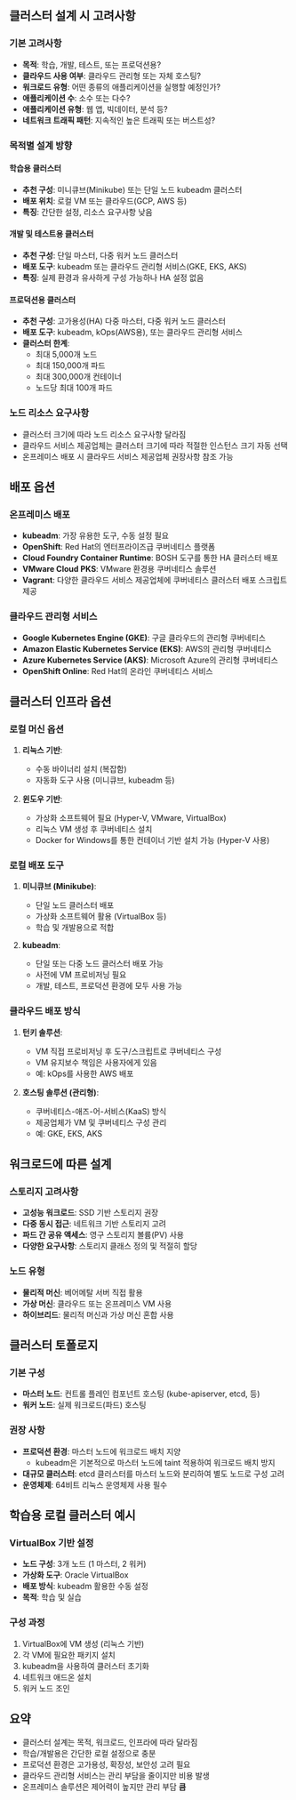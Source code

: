 ## 클러스터 설계 시 고려사항

### 기본 고려사항

- **목적**: 학습, 개발, 테스트, 또는 프로덕션용?
- **클라우드 사용 여부**: 클라우드 관리형 또는 자체 호스팅?
- **워크로드 유형**: 어떤 종류의 애플리케이션을 실행할 예정인가?
- **애플리케이션 수**: 소수 또는 다수?
- **애플리케이션 유형**: 웹 앱, 빅데이터, 분석 등?
- **네트워크 트래픽 패턴**: 지속적인 높은 트래픽 또는 버스트성?

### 목적별 설계 방향

#### 학습용 클러스터

- **추천 구성**: 미니큐브(Minikube) 또는 단일 노드 kubeadm 클러스터
- **배포 위치**: 로컬 VM 또는 클라우드(GCP, AWS 등)
- **특징**: 간단한 설정, 리소스 요구사항 낮음

#### 개발 및 테스트용 클러스터

- **추천 구성**: 단일 마스터, 다중 워커 노드 클러스터
- **배포 도구**: kubeadm 또는 클라우드 관리형 서비스(GKE, EKS, AKS)
- **특징**: 실제 환경과 유사하게 구성 가능하나 HA 설정 없음

#### 프로덕션용 클러스터

- **추천 구성**: 고가용성(HA) 다중 마스터, 다중 워커 노드 클러스터
- **배포 도구**: kubeadm, kOps(AWS용), 또는 클라우드 관리형 서비스
- **클러스터 한계**:
    - 최대 5,000개 노드
    - 최대 150,000개 파드
    - 최대 300,000개 컨테이너
    - 노드당 최대 100개 파드

### 노드 리소스 요구사항

- 클러스터 크기에 따라 노드 리소스 요구사항 달라짐
- 클라우드 서비스 제공업체는 클러스터 크기에 따라 적절한 인스턴스 크기 자동 선택
- 온프레미스 배포 시 클라우드 서비스 제공업체 권장사항 참조 가능

## 배포 옵션

### 온프레미스 배포

- **kubeadm**: 가장 유용한 도구, 수동 설정 필요
- **OpenShift**: Red Hat의 엔터프라이즈급 쿠버네티스 플랫폼
- **Cloud Foundry Container Runtime**: BOSH 도구를 통한 HA 클러스터 배포
- **VMware Cloud PKS**: VMware 환경용 쿠버네티스 솔루션
- **Vagrant**: 다양한 클라우드 서비스 제공업체에 쿠버네티스 클러스터 배포 스크립트 제공

### 클라우드 관리형 서비스

- **Google Kubernetes Engine (GKE)**: 구글 클라우드의 관리형 쿠버네티스
- **Amazon Elastic Kubernetes Service (EKS)**: AWS의 관리형 쿠버네티스
- **Azure Kubernetes Service (AKS)**: Microsoft Azure의 관리형 쿠버네티스
- **OpenShift Online**: Red Hat의 온라인 쿠버네티스 서비스

## 클러스터 인프라 옵션

### 로컬 머신 옵션

1. **리눅스 기반**:
    - 수동 바이너리 설치 (복잡함)
    - 자동화 도구 사용 (미니큐브, kubeadm 등)
    
2. **윈도우 기반**:
    - 가상화 소프트웨어 필요 (Hyper-V, VMware, VirtualBox)
    - 리눅스 VM 생성 후 쿠버네티스 설치
    - Docker for Windows를 통한 컨테이너 기반 설치 가능 (Hyper-V 사용)

### 로컬 배포 도구

1. **미니큐브 (Minikube)**:
    - 단일 노드 클러스터 배포
    - 가상화 소프트웨어 활용 (VirtualBox 등)
    - 학습 및 개발용으로 적합
    
2. **kubeadm**:
    - 단일 또는 다중 노드 클러스터 배포 가능
    - 사전에 VM 프로비저닝 필요
    - 개발, 테스트, 프로덕션 환경에 모두 사용 가능

### 클라우드 배포 방식

1. **턴키 솔루션**:
    - VM 직접 프로비저닝 후 도구/스크립트로 쿠버네티스 구성
    - VM 유지보수 책임은 사용자에게 있음
    - 예: kOps를 사용한 AWS 배포
    
2. **호스팅 솔루션 (관리형)**:
    - 쿠버네티스-애즈-어-서비스(KaaS) 방식
    - 제공업체가 VM 및 쿠버네티스 구성 관리
    - 예: GKE, EKS, AKS

## 워크로드에 따른 설계

### 스토리지 고려사항

- **고성능 워크로드**: SSD 기반 스토리지 권장
- **다중 동시 접근**: 네트워크 기반 스토리지 고려
- **파드 간 공유 액세스**: 영구 스토리지 볼륨(PV) 사용
- **다양한 요구사항**: 스토리지 클래스 정의 및 적절히 할당

### 노드 유형

- **물리적 머신**: 베어메탈 서버 직접 활용
- **가상 머신**: 클라우드 또는 온프레미스 VM 사용
- **하이브리드**: 물리적 머신과 가상 머신 혼합 사용

## 클러스터 토폴로지

### 기본 구성

- **마스터 노드**: 컨트롤 플레인 컴포넌트 호스팅 (kube-apiserver, etcd, 등)
- **워커 노드**: 실제 워크로드(파드) 호스팅

### 권장 사항

- **프로덕션 환경**: 마스터 노드에 워크로드 배치 지양
    - kubeadm은 기본적으로 마스터 노드에 taint 적용하여 워크로드 배치 방지
- **대규모 클러스터**: etcd 클러스터를 마스터 노드와 분리하여 별도 노드로 구성 고려
- **운영체제**: 64비트 리눅스 운영체제 사용 필수

## 학습용 로컬 클러스터 예시

### VirtualBox 기반 설정

- **노드 구성**: 3개 노드 (1 마스터, 2 워커)
- **가상화 도구**: Oracle VirtualBox
- **배포 방식**: kubeadm 활용한 수동 설정
- **목적**: 학습 및 실습

### 구성 과정

1. VirtualBox에 VM 생성 (리눅스 기반)
2. 각 VM에 필요한 패키지 설치
3. kubeadm을 사용하여 클러스터 초기화
4. 네트워크 애드온 설치
5. 워커 노드 조인

## 요약

- 클러스터 설계는 목적, 워크로드, 인프라에 따라 달라짐
- 학습/개발용은 간단한 로컬 설정으로 충분
- 프로덕션 환경은 고가용성, 확장성, 보안성 고려 필요
- 클라우드 관리형 서비스는 관리 부담을 줄이지만 비용 발생
- 온프레미스 솔루션은 제어력이 높지만 관리 부담 **큼**